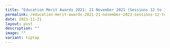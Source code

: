 ```yaml
---
title: "Education Merit Awards 2021: 21 November 2021 (Sessions 12 to 13)"
permalink: /education-merit-awards-2021-21-november-2021-sessions-12-to-13/
date: 2021-11-21
layout: post
description: ""
image: ""
variant: tiptap
---
```

